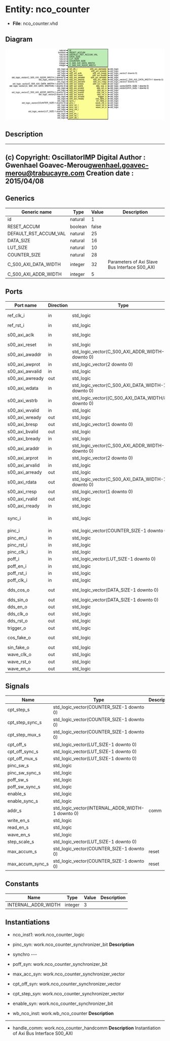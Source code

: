 # Entity: nco_counter

- **File**: nco_counter.vhd
## Diagram

![Diagram](nco_counter.svg "Diagram")
## Description

-------------------------------------------------------------------------
 (c) Copyright: OscillatorIMP Digital
 Author : Gwenhael Goavec-Merou<gwenhael.goavec-merou@trabucayre.com>
 Creation date : 2015/04/08
-------------------------------------------------------------------------
## Generics

| Generic name          | Type    | Value | Description                                    |
| --------------------- | ------- | ----- | ---------------------------------------------- |
| id                    | natural | 1     |                                                |
| RESET_ACCUM           | boolean | false |                                                |
| DEFAULT_RST_ACCUM_VAL | natural | 25    |                                                |
| DATA_SIZE             | natural | 16    |                                                |
| LUT_SIZE              | natural | 10    |                                                |
| COUNTER_SIZE          | natural | 28    |                                                |
| C_S00_AXI_DATA_WIDTH  | integer | 32    | Parameters of Axi Slave Bus Interface S00_AXI  |
| C_S00_AXI_ADDR_WIDTH  | integer | 5     |                                                |
## Ports

| Port name       | Direction | Type                                                  | Description            |
| --------------- | --------- | ----------------------------------------------------- | ---------------------- |
| ref_clk_i       | in        | std_logic                                             | Syscon signals         |
| ref_rst_i       | in        | std_logic                                             |                        |
| s00_axi_aclk    | in        | std_logic                                             | Wishbone signals       |
| s00_axi_reset   | in        | std_logic                                             |                        |
| s00_axi_awaddr  | in        | std_logic_vector(C_S00_AXI_ADDR_WIDTH-1 downto 0)     |                        |
| s00_axi_awprot  | in        | std_logic_vector(2 downto 0)                          |                        |
| s00_axi_awvalid | in        | std_logic                                             |                        |
| s00_axi_awready | out       | std_logic                                             |                        |
| s00_axi_wdata   | in        | std_logic_vector(C_S00_AXI_DATA_WIDTH-1 downto 0)     |                        |
| s00_axi_wstrb   | in        | std_logic_vector((C_S00_AXI_DATA_WIDTH/8)-1 downto 0) |                        |
| s00_axi_wvalid  | in        | std_logic                                             |                        |
| s00_axi_wready  | out       | std_logic                                             |                        |
| s00_axi_bresp   | out       | std_logic_vector(1 downto 0)                          |                        |
| s00_axi_bvalid  | out       | std_logic                                             |                        |
| s00_axi_bready  | in        | std_logic                                             |                        |
| s00_axi_araddr  | in        | std_logic_vector(C_S00_AXI_ADDR_WIDTH-1 downto 0)     |                        |
| s00_axi_arprot  | in        | std_logic_vector(2 downto 0)                          |                        |
| s00_axi_arvalid | in        | std_logic                                             |                        |
| s00_axi_arready | out       | std_logic                                             |                        |
| s00_axi_rdata   | out       | std_logic_vector(C_S00_AXI_DATA_WIDTH-1 downto 0)     |                        |
| s00_axi_rresp   | out       | std_logic_vector(1 downto 0)                          |                        |
| s00_axi_rvalid  | out       | std_logic                                             |                        |
| s00_axi_rready  | in        | std_logic                                             |                        |
| sync_i          | in        | std_logic                                             | hardware pinc and poff |
| pinc_i          | in        | std_logic_vector(COUNTER_SIZE-1 downto 0)             |                        |
| pinc_en_i       | in        | std_logic                                             |                        |
| pinc_rst_i      | in        | std_logic                                             |                        |
| pinc_clk_i      | in        | std_logic                                             |                        |
| poff_i          | in        | std_logic_vector(LUT_SIZE-1 downto 0)                 |                        |
| poff_en_i       | in        | std_logic                                             |                        |
| poff_rst_i      | in        | std_logic                                             |                        |
| poff_clk_i      | in        | std_logic                                             |                        |
| dds_cos_o       | out       | std_logic_vector(DATA_SIZE-1 downto 0)                | output data bit3       |
| dds_sin_o       | out       | std_logic_vector(DATA_SIZE-1 downto 0)                |                        |
| dds_en_o        | out       | std_logic                                             |                        |
| dds_clk_o       | out       | std_logic                                             |                        |
| dds_rst_o       | out       | std_logic                                             |                        |
| trigger_o       | out       | std_logic                                             |                        |
| cos_fake_o      | out       | std_logic                                             | output single bit3     |
| sin_fake_o      | out       | std_logic                                             |                        |
| wave_clk_o      | out       | std_logic                                             |                        |
| wave_rst_o      | out       | std_logic                                             |                        |
| wave_en_o       | out       | std_logic                                             |                        |
## Signals

| Name              | Type                                             | Description |
| ----------------- | ------------------------------------------------ | ----------- |
| cpt_step_s        | std_logic_vector(COUNTER_SIZE-1 downto 0)        |             |
|  cpt_step_sync_s  | std_logic_vector(COUNTER_SIZE-1 downto 0)        |             |
| cpt_step_mux_s    | std_logic_vector(COUNTER_SIZE-1 downto 0)        |             |
| cpt_off_s         | std_logic_vector(LUT_SIZE-1 downto 0)            |             |
|  cpt_off_sync_s   | std_logic_vector(LUT_SIZE-1 downto 0)            |             |
| cpt_off_mux_s     | std_logic_vector(LUT_SIZE-1 downto 0)            |             |
| pinc_sw_s         | std_logic                                        |             |
|  pinc_sw_sync_s   | std_logic                                        |             |
| poff_sw_s         | std_logic                                        |             |
|  poff_sw_sync_s   | std_logic                                        |             |
| enable_s          | std_logic                                        |             |
|  enable_sync_s    | std_logic                                        |             |
| addr_s            | std_logic_vector(INTERNAL_ADDR_WIDTH-1 downto 0) |  comm       |
| write_en_s        | std_logic                                        |             |
|  read_en_s        | std_logic                                        |             |
| wave_en_s         | std_logic                                        |             |
| step_scale_s      | std_logic_vector(LUT_SIZE-1 downto 0)            |             |
| max_accum_s       | std_logic_vector(COUNTER_SIZE-1 downto 0)        |  reset      |
|  max_accum_sync_s | std_logic_vector(COUNTER_SIZE-1 downto 0)        |  reset      |
## Constants

| Name                | Type    | Value | Description |
| ------------------- | ------- | ----- | ----------- |
| INTERNAL_ADDR_WIDTH | integer |  3    |             |
## Instantiations

- nco_inst1: work.nco_counter_logic
- pinc_syn: work.nco_counter_synchronizer_bit
**Description**
- synchro ---

- poff_syn: work.nco_counter_synchronizer_bit
- max_acc_syn: work.nco_counter_synchronizer_vector
- cpt_off_syn: work.nco_counter_synchronizer_vector
- cpt_step_syn: work.nco_counter_synchronizer_vector
- enable_syn: work.nco_counter_synchronizer_bit
- wb_nco_inst: work.wb_nco_counter
**Description**
-------------

- handle_comm: work.nco_counter_handcomm
**Description**
 Instantiation of Axi Bus Interface S00_AXI


